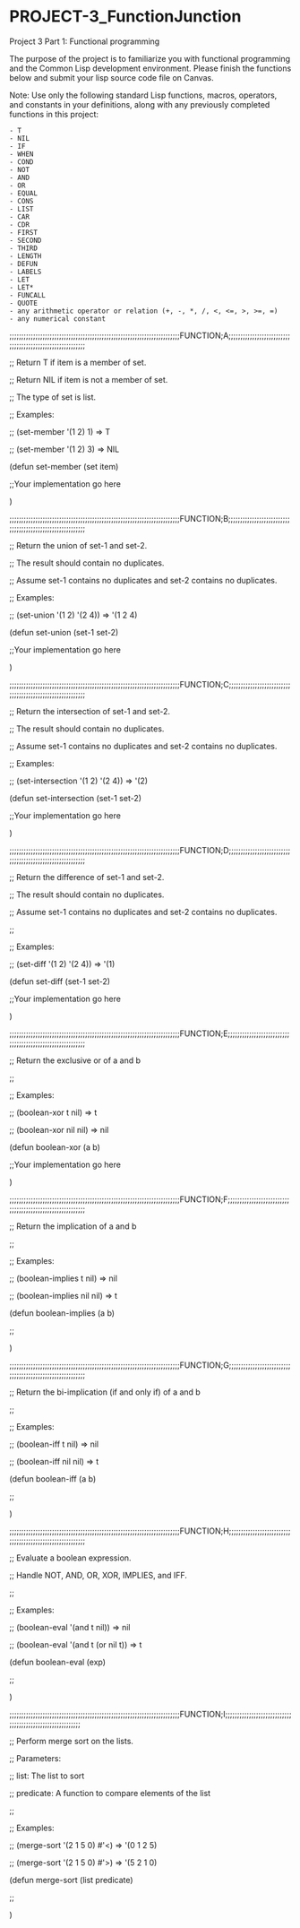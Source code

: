 # PROJECT-3_FunctionJunction
Project 3 Part 1: Functional programming

The purpose of the project is to familiarize you with functional programming and the Common Lisp development environment. Please finish the functions below and submit your lisp source code file on Canvas.

Note: Use only the following standard Lisp functions, macros, operators, and constants in your definitions, along with any previously completed functions in this project:

    - T
    - NIL
    - IF
    - WHEN
    - COND
    - NOT
    - AND
    - OR
    - EQUAL
    - CONS
    - LIST
    - CAR
    - CDR
    - FIRST
    - SECOND
    - THIRD
    - LENGTH
    - DEFUN
    - LABELS
    - LET
    - LET*
    - FUNCALL
    - QUOTE
    - any arithmetic operator or relation (+, -, *, /, <, <=, >, >=, =)
    - any numerical constant

;;;;;;;;;;;;;;;;;;;;;;;;;;;;;;;;;;;;;;;;;;;;;;;;;;;;;;;;;;;;;;;;;;;;;;;;FUNCTION;A;;;;;;;;;;;;;;;;;;;;;;;;;;;;;;;;;;;;;;;;;;;;;;;;;;;;;;;;;; 

;; Return T if item is a member of set.

;; Return NIL if item is not a member of set.

;; The type of set is list.

;; Examples:

;;  (set-member '(1 2) 1) => T

;;  (set-member '(1 2) 3) =>  NIL

(defun set-member (set item)

  ;;Your implementation go here

)

;;;;;;;;;;;;;;;;;;;;;;;;;;;;;;;;;;;;;;;;;;;;;;;;;;;;;;;;;;;;;;;;;;;;;;;;FUNCTION;B;;;;;;;;;;;;;;;;;;;;;;;;;;;;;;;;;;;;;;;;;;;;;;;;;;;;;;;;;;

;; Return the union of set-1 and set-2.

;; The result should contain no duplicates.

;; Assume set-1 contains no duplicates and set-2 contains no duplicates.

;; Examples:

;;   (set-union '(1 2) '(2 4)) => '(1 2 4)

(defun set-union (set-1 set-2)

  ;;Your implementation go here

)

 

;;;;;;;;;;;;;;;;;;;;;;;;;;;;;;;;;;;;;;;;;;;;;;;;;;;;;;;;;;;;;;;;;;;;;;;;FUNCTION;C;;;;;;;;;;;;;;;;;;;;;;;;;;;;;;;;;;;;;;;;;;;;;;;;;;;;;;;;;;

;; Return the intersection of set-1 and set-2.

;; The result should contain no duplicates.

;; Assume set-1 contains no duplicates and set-2 contains no duplicates.

;; Examples:

;;   (set-intersection '(1 2) '(2 4)) => '(2)

(defun set-intersection (set-1 set-2)

  ;;Your implementation go here

)

;;;;;;;;;;;;;;;;;;;;;;;;;;;;;;;;;;;;;;;;;;;;;;;;;;;;;;;;;;;;;;;;;;;;;;;;FUNCTION;D;;;;;;;;;;;;;;;;;;;;;;;;;;;;;;;;;;;;;;;;;;;;;;;;;;;;;;;;;;

;; Return the difference of set-1 and set-2.

;; The result should contain no duplicates.

;; Assume set-1 contains no duplicates and set-2 contains no duplicates.

;;

;; Examples:

;;   (set-diff '(1 2) '(2 4)) => '(1)

(defun set-diff (set-1 set-2)

  ;;Your implementation go here

)

;;;;;;;;;;;;;;;;;;;;;;;;;;;;;;;;;;;;;;;;;;;;;;;;;;;;;;;;;;;;;;;;;;;;;;;;FUNCTION;E;;;;;;;;;;;;;;;;;;;;;;;;;;;;;;;;;;;;;;;;;;;;;;;;;;;;;;;;;;

;; Return the exclusive or of a and b

;;

;; Examples:

;;  (boolean-xor t nil) => t

;;  (boolean-xor nil nil) => nil

(defun boolean-xor (a b)

  ;;Your implementation go here

)

;;;;;;;;;;;;;;;;;;;;;;;;;;;;;;;;;;;;;;;;;;;;;;;;;;;;;;;;;;;;;;;;;;;;;;;;FUNCTION;F;;;;;;;;;;;;;;;;;;;;;;;;;;;;;;;;;;;;;;;;;;;;;;;;;;;;;;;;;;

;; Return the implication of a and b

;;

;; Examples:

;;  (boolean-implies t nil) => nil

;;  (boolean-implies nil nil) => t

(defun boolean-implies (a b)

;;<Your implementation go here >

)

;;;;;;;;;;;;;;;;;;;;;;;;;;;;;;;;;;;;;;;;;;;;;;;;;;;;;;;;;;;;;;;;;;;;;;;;FUNCTION;G;;;;;;;;;;;;;;;;;;;;;;;;;;;;;;;;;;;;;;;;;;;;;;;;;;;;;;;;;;

;; Return the bi-implication (if and only if) of a and b

;;

;; Examples:

;;  (boolean-iff t nil) => nil

;;  (boolean-iff nil nil) => t

(defun boolean-iff (a b)

;;<Your implementation go here >

)

;;;;;;;;;;;;;;;;;;;;;;;;;;;;;;;;;;;;;;;;;;;;;;;;;;;;;;;;;;;;;;;;;;;;;;;;FUNCTION;H;;;;;;;;;;;;;;;;;;;;;;;;;;;;;;;;;;;;;;;;;;;;;;;;;;;;;;;;;;

;; Evaluate a boolean expression.

;; Handle NOT, AND, OR, XOR, IMPLIES, and IFF.

;;

;; Examples:

;;  (boolean-eval '(and t nil)) => nil

;;  (boolean-eval '(and t (or nil t)) => t

(defun boolean-eval (exp)

;;<Your implementation go here >

)

;;;;;;;;;;;;;;;;;;;;;;;;;;;;;;;;;;;;;;;;;;;;;;;;;;;;;;;;;;;;;;;;;;;;;;;;FUNCTION;I;;;;;;;;;;;;;;;;;;;;;;;;;;;;;;;;;;;;;;;;;;;;;;;;;;;;;;;;;;

;; Perform merge sort on the lists.

;; Parameters:

;;   list: The list to sort

;;   predicate: A function to compare elements of the list

;;

;; Examples:

;;     (merge-sort '(2 1 5 0) #'<) => '(0 1 2 5)

;;     (merge-sort '(2 1 5 0) #'>) => '(5 2 1 0)

(defun merge-sort (list predicate)

;;<Your implementation go here >

)
